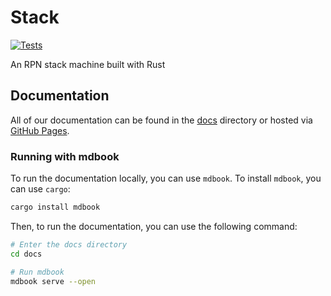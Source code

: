 # Stack

[![Tests](https://github.com/Vandesm14/stack/actions/workflows/tests.yml/badge.svg)](https://github.com/Vandesm14/stack/actions/workflows/tests.yml)

<!-- [![Checks](https://github.com/Vandesm14/stack/actions/workflows/check.yml/badge.svg)](https://github.com/Vandesm14/stack/actions/workflows/check.yml) -->

An RPN stack machine built with Rust

## Documentation

All of our documentation can be found in the [docs](./docs) directory or hosted via [GitHub Pages](https://vandesm14.github.io/stack/).

### Running with mdbook

To run the documentation locally, you can use `mdbook`. To install `mdbook`, you can use `cargo`:

```sh
cargo install mdbook
```

Then, to run the documentation, you can use the following command:

```sh
# Enter the docs directory
cd docs

# Run mdbook
mdbook serve --open
```